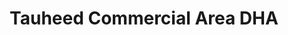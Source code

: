 ---
title: "Tauheed Commercial Area DHA"
url: /karachi/tauheed-commercial-area-dha/
shop: car parts
---